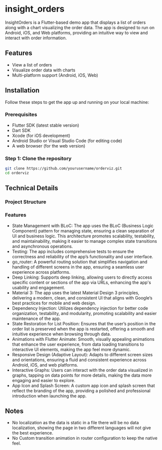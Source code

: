 # insight_orders

InsightOrders is a Flutter-based demo app that displays a list of orders along with a chart
visualizing the order data. The app is designed to run on Android, iOS, and Web platforms, providing
an intuitive way to view and interact with order information.

## Features

- View a list of orders
- Visualize order data with charts
- Multi-platform support (Android, iOS, Web)

## Installation

Follow these steps to get the app up and running on your local machine:

### Prerequisites

- Flutter SDK (latest stable version)
- Dart SDK
- Xcode (for iOS development)
- Android Studio or Visual Studio Code (for editing code)
- A web browser (for the web version)

### Step 1: Clone the repository

```bash
git clone https://github.com/yourusername/orderviz.git
cd orderviz
```

## Technical Details

### Project Structure

### Features

- State Management with BLoC: The app uses the BLoC (Business Logic Component) pattern for managing
  state, ensuring a clean separation of UI and business logic. This architecture promotes
  scalability, testability, and maintainability, making it easier to manage complex state
  transitions and asynchronous operations.
- Testing: The app includes comprehensive tests to ensure the correctness and reliability of the
  app’s functionality and user interface.
- go_router: A powerful routing solution that simplifies navigation and handling of different
  screens in the app, ensuring a seamless user experience across platforms.
- Deep Linking: Supports deep linking, allowing users to directly access specific content or
  sections of the app via URLs, enhancing the app's usability and engagement.
- Material 3: The app uses the latest Material Design 3 principles, delivering a modern, clean, and
  consistent UI that aligns with Google’s best practices for mobile and web design.
- Dependency Injection: Utilizes dependency injection for better code organization, testability, and
  modularity, promoting scalability and easier maintenance of the app.
- State Restoration for List Position: Ensures that the user’s position in the order list is
  preserved when the app is restarted, offering a smooth and intuitive experience when browsing
  through data.
- Animations with Flutter Animate: Smooth, visually appealing animations that enhance the user
  experience, from data loading transitions to interactive UI elements, making the app feel more
  dynamic.
- Responsive Design (Adaptive Layout): Adapts to different screen sizes and orientations, ensuring a
  fluid and consistent experience across Android, iOS, and web platforms.
- Interactive Graphs: Users can interact with the order data visualized in graphs, tapping on data
  points for more details, making the data more engaging and easier to explore.
- App Icon and Splash Screen: A custom app icon and splash screen that reflect the branding of the
  app, providing a polished and professional introduction when launching the app.

## Notes

- No localization as the data is static in a file there will be no data localization, showing the
  page in two different languages will not give the best experience.
- No Custom transition animation in router configuration to keep the native feel.